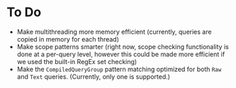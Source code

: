 # To Do

* Make multithreading more memory efficient (currently, queries are copied in memory for each thread)
* Make scope patterns smarter (right now, scope checking functionality is done at a per-query level, however this could be made more efficient if we used the built-in RegEx set checking)
* Make the `CompiledQueryGroup` pattern matching optimized for both `Raw` and `Text` queries. (Currently, only one is supported.)